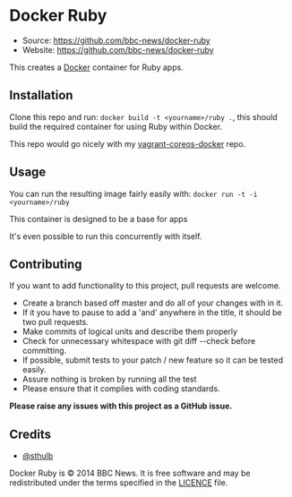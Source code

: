# Docker Ruby

 * Source: https://github.com/bbc-news/docker-ruby
 * Website: https://github.com/bbc-news/docker-ruby

This creates a [Docker](http://docker.io) container for Ruby apps.


## Installation

Clone this repo and run: `docker build -t <yourname>/ruby .`, this should build
the required container for using Ruby within Docker.

This repo would go nicely with my
[vagrant-coreos-docker](https://github.com/sthulb/vagrant-coreos-docker) repo.


## Usage

You can run the resulting image fairly easily with: `docker run -t -i <yourname>/ruby`

This container is designed to be a base for apps

It's even possible to run this concurrently with itself.


## Contributing

If you want to add functionality to this project, pull requests are welcome.

 * Create a branch based off master and do all of your changes with in it.
 * If it you have to pause to add a 'and' anywhere in the title, it should be two pull requests.
 * Make commits of logical units and describe them properly
 * Check for unnecessary whitespace with git diff --check before committing.
 * If possible, submit tests to your patch / new feature so it can be tested easily.
 * Assure nothing is broken by running all the test
 * Please ensure that it complies with coding standards.

**Please raise any issues with this project as a GitHub issue.**


## Credits

 * [@sthulb](https://twitter.com/sthulb)

Docker Ruby is © 2014 BBC News. It is free software and may be redistributed under the terms
specified in the
[LICENCE](https://github.com/bbc-news/docker-ruby/tree/master/LICENCE) file.
